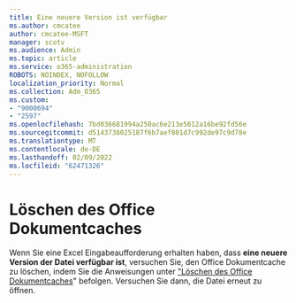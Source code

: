 ```yaml
---
title: Eine neuere Version ist verfügbar
ms.author: cmcatee
author: cmcatee-MSFT
manager: scotv
ms.audience: Admin
ms.topic: article
ms.service: o365-administration
ROBOTS: NOINDEX, NOFOLLOW
localization_priority: Normal
ms.collection: Adm_O365
ms.custom:
- "9000694"
- "2597"
ms.openlocfilehash: 7bd036681994a250ac6e213e5612a16be92fd56e
ms.sourcegitcommit: d5143738025187f6b7aef801d7c992de97c9d78e
ms.translationtype: MT
ms.contentlocale: de-DE
ms.lasthandoff: 02/09/2022
ms.locfileid: "62471326"
---
```

# <a name="delete-the-office-document-cache"></a>Löschen des Office Dokumentcaches

Wenn Sie eine Excel Eingabeaufforderung erhalten haben, dass **eine neuere Version der Datei verfügbar ist**, versuchen Sie, den Office Dokumentcache zu löschen, indem Sie die Anweisungen unter ["Löschen des Office Dokumentcaches](https://support.microsoft.com/topic/delete-your-office-document-cache-b1d3765e-d71b-4bb8-99ca-acd22c42995d)" befolgen. Versuchen Sie dann, die Datei erneut zu öffnen.
